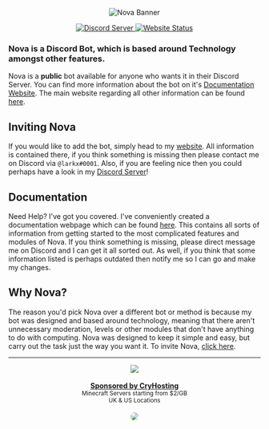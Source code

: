 <p align="center">
  <img src="https://media.discordapp.net/attachments/741659143273709588/806644320697581638/344342344.png" alt="Nova Banner" />
</p>

<p align="center">
  <a href="https://larkx.xyz/discord" target="_blank">
    <img src="https://canary.discord.com/api/guilds/713029382461063232/widget.png" alt="Discord Server" />
  </a>
  <a href="https://nova.larkx.xyz/index.html" target="_blank">
    <img src="https://img.shields.io/website-up-down-green-red/https/larkx.xyz.svg" alt="Website Status" />
  </a>
</p>

### Nova is a Discord Bot, which is based around Technology amongst other features.

Nova is a **public** bot available for anyone who wants it in their Discord Server. You can find more information about the bot on it's <a href="https://docs.larkx.xyz/" target="_blank">Documentation Website</a>. The main website regarding all other information can be found <a href="https://larkx.xyz/nova.html" target="_blank">here</a>.

## Inviting Nova 
If you would like to add the bot, simply head to my <a href="https://larkx.xyz/nova.html" target="_blank">website</a>. All information is contained there, if you think something is missing then please contact me on Discord via `@larkx#0001`. Also, if you are feeling nice then you could perhaps have a look in my <a href="https://larkx.xyz/discord.html" target="_blank">Discord Server</a>!

## Documentation
Need Help? I've got you covered. I've conveniently created a documentation webpage which can be found <a href="https://docs.larkx.xyz/" target="_blank">here</a>. This contains all sorts of information from getting started to the most complicated features and modules of Nova. If you think something is missing, please direct message me on Discord and I can get it all sorted out. As well, if you think that some information listed is perhaps outdated then notify me so I can go and make my changes.

## Why Nova?
The reason you'd pick Nova over a different bot or method is because my bot was designed and based around technology, meaning that there aren't unnecessary moderation, levels or other modules that don't have anything to do with computing. Nova was designed to keep it simple and easy, but carry out the task just the way you want it. To invite Nova, <a href="https://larkx.xyz/invite.html" target="_blank">click here</a>.

---

<div align="center">
	<a href="https://cryhosting.net/">
		<img src="https://media.discordapp.net/attachments/784477587559677982/784485402857832498/cryhostingtransparent.png?width=710&height=100"/>
	</a>
	<br />
	<br />
	<b>
		<a href="https://cryhosting.net/">Sponsored by CryHosting</a>
	</b>
	<br>
	<sub>
		Minecraft Servers starting from $2/GB
	</sub>
	<br>
	<sub>
			UK & US Locations
	</sub>
	<br>
	<br>
	<sub>
			<img src="https://images-ext-2.discordapp.net/external/CZTroT7F1FwBbuyi7Ok7p-0dyuuTwz2aqys9AzWT5DE/https/media.discordapp.net/attachments/812665900883771422/813875784451883069/final.gif?width=546&height=68" style="border-radius: 50%">
	</sub>
</div>
